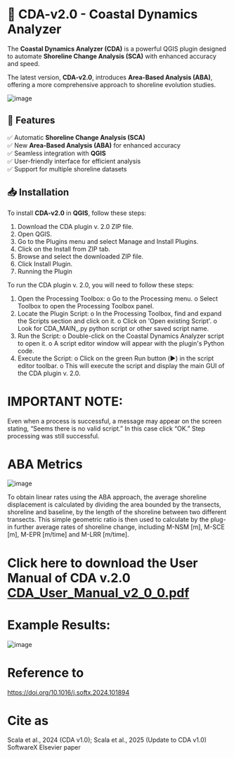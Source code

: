 # 📌 CDA-v2.0 - Coastal Dynamics Analyzer  

The **Coastal Dynamics Analyzer (CDA)** is a powerful QGIS plugin designed to automate **Shoreline Change Analysis (SCA)** with enhanced accuracy and speed.  

The latest version, **CDA-v2.0**, introduces **Area-Based Analysis (ABA)**, offering a more comprehensive approach to shoreline evolution studies.  

![image](https://github.com/user-attachments/assets/eea51907-1827-4244-bc73-cf7aeadac78f)


## 🚀 Features  

 ✅ Automatic **Shoreline Change Analysis (SCA)**  
 ✅ New **Area-Based Analysis (ABA)** for enhanced accuracy  
 ✅ Seamless integration with **QGIS**  
 ✅ User-friendly interface for efficient analysis  
 ✅ Support for multiple shoreline datasets  

## 📥 Installation  

To install **CDA-v2.0** in **QGIS**, follow these steps:  
1.	Download the CDA plugin v. 2.0 ZIP file.
2.	Open QGIS.
3.	Go to the Plugins menu and select Manage and Install Plugins.
4.	Click on the Install from ZIP tab.
5.	Browse and select the downloaded ZIP file.
6.	Click Install Plugin.
2. Running the Plugin

To run the CDA plugin v. 2.0, you will need to follow these steps:
1.	Open the Processing Toolbox:
  o	Go to the Processing menu.
  o	Select Toolbox to open the Processing Toolbox panel.
2.	Locate the Plugin Script:
  o	In the Processing Toolbox, find and expand the Scripts section and click on it.
  o	Click on 'Open existing Script'.
  o	Look for CDA_MAIN_.py python script or other saved script name.
3.	Run the Script:
  o	Double-click on the Coastal Dynamics Analyzer script to open it.
  o	A script editor window will appear with the plugin's Python code.
4.	Execute the Script:
  o	Click on the green Run button (▶️) in the script editor toolbar.
  o	This will execute the script and display the main GUI of the CDA plugin v. 2.0.

# IMPORTANT NOTE: 
Even when a process is successful, a message may appear on the screen stating, “Seems there is no valid script.” In this case click “OK.” Step processing was still successful.

# ABA Metrics
![image](https://github.com/user-attachments/assets/af9761bf-e968-4e65-9d9a-affa9a2283ac)

To obtain linear rates using the ABA approach, the average shoreline displacement is calculated by dividing the area bounded by the transects, shoreline and baseline, by the length of the shoreline between two different transects. This simple geometric ratio is then used to calculate by the plug-in further average rates of shoreline change, including M-NSM [m], M-SCE [m], M-EPR [m/time] and M-LRR [m/time].

# Click here to download the User Manual of CDA v.2.0 [CDA_User_Manual_v2_0_0.pdf](https://github.com/user-attachments/files/19162605/CDA_User_Manual_v2_0_0.pdf)

# Example Results:
![image](https://github.com/user-attachments/assets/39fbe657-c1c6-4ba9-92e8-0e7b39d6deb5)


# Reference to 
https://doi.org/10.1016/j.softx.2024.101894

# Cite as 
Scala et al., 2024 (CDA v1.0); Scala et al., 2025 (Update to CDA v1.0) SoftwareX Elsevier paper



